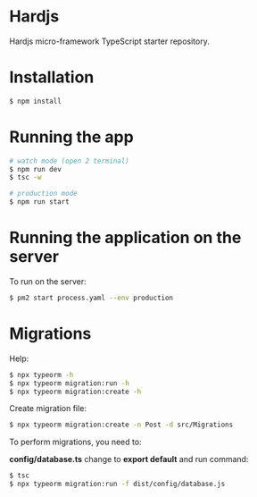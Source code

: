 # Hardjs

Hardjs micro-framework TypeScript starter repository.

# Installation

```bash
$ npm install
```

# Running the app

```bash
# watch mode (open 2 terminal)
$ npm run dev
$ tsc -w

# production mode
$ npm run start
```

# Running the application on the server

To run on the server:

```bash
$ pm2 start process.yaml --env production
```

# Migrations

Help:

```bash
$ npx typeorm -h
$ npx typeorm migration:run -h
$ npx typeorm migration:create -h
```

Create migration file:

```bash
$ npx typeorm migration:create -n Post -d src/Migrations
```

To perform migrations, you need to:

**config/database.ts** change to **export default** and run command:

```bash
$ tsc
$ npx typeorm migration:run -f dist/config/database.js
```
